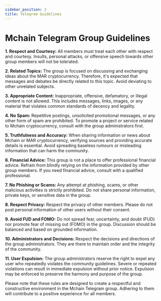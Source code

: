 ```yaml
---
sidebar_position: 2
title: Telegram Guidelines
---
```


# Mchain Telegram Group Guidelines

**1. Respect and Courtesy:** All members must treat each other with respect and courtesy. Insults, personal attacks, or offensive speech towards other group members will not be tolerated.

**2. Related Topics:** The group is focused on discussing and exchanging ideas about the MAR cryptocurrency. Therefore, it's expected that messages and debates be directly related to this topic. Avoid deviating to other unrelated subjects.

**3. Appropriate Content:** Inappropriate, offensive, defamatory, or illegal content is not allowed. This includes messages, links, images, or any material that violates common standards of decency and legality.

**4. No Spam:** Repetitive postings, unsolicited promotional messages, or any other form of spam are prohibited. To promote a project or service related to Mchain cryptocurrency, consult with the group administrators first.

**5. Truthfulness and Accuracy:** When sharing information or news about Mchain or MAR cryptocurrency, verifying sources and providing accurate details is essential. Avoid spreading baseless rumours or misleading information that can harm the community.

**6. Financial Advice:** This group is not a place to offer professional financial advice. Refrain from blindly relying on the information provided by other group members. If you need financial advice, consult with a qualified professional.

**7. No Phishing or Scams:** Any attempt at phishing, scams, or other malicious activities is strictly prohibited. Do not share personal information, private keys, or sensitive data in the group.

**8. Respect Privacy:** Respect the privacy of other members. Please do not post personal information of other users without their consent.

**9. Avoid FUD and FOMO:** Do not spread fear, uncertainty, and doubt (FUD) nor promote fear of missing out (FOMO) in the group. Discussion should be balanced and based on grounded information.

**10. Administrators and Decisions:** Respect the decisions and directions of the group administrators. They are there to maintain order and the integrity of the community.

**11. User Expulsion:** The group administrators reserve the right to expel any user who repeatedly violates the community guidelines. Severe or repeated violations can result in immediate expulsion without prior notice. Expulsion may be enforced to preserve the harmony and purpose of the group.

Please note that these rules are designed to create a respectful and constructive environment in the Mchain Telegram group. Adhering to them will contribute to a positive experience for all members.


